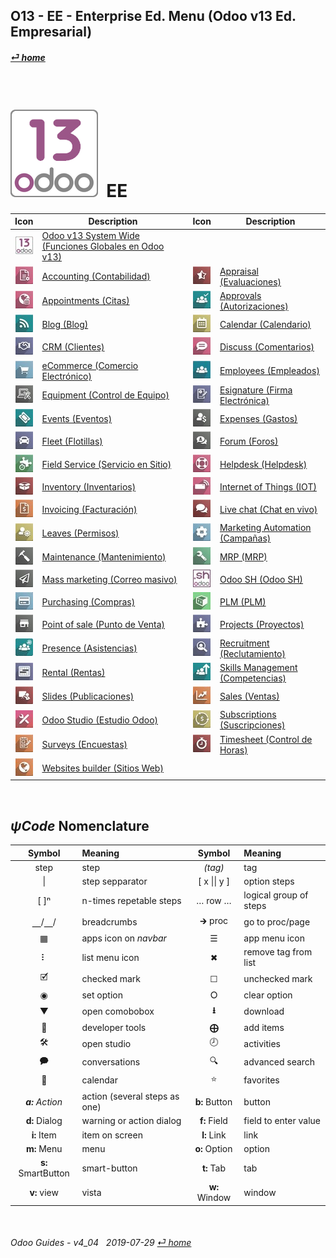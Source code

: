 ## O13 - EE - Enterprise Ed. Menu (Odoo v13 Ed. Empresarial)
#### [_&#x23CE; home_](/README.md)  
  
<br>

# ![o13](/doc/img/odoo13.png) &nbsp;EE
| Icon | Description | Icon | Description |
| :---: | --- | :---: | --- |
| ![o13](/doc/img/odoo13.jpg) | [Odoo v13 System Wide \(Funciones Globales en Odoo v13\)](/o13/ee/o13/o13-ee-o13-system_wide_guides.md) | | |
| ![acc](/doc/img/account_accountant.jpg) | [Accounting \(Contabilidad\)](/o13/ee/acc/o13-ee-acc-accounting_guides.md) | ![apr](/doc/img/hr_appraisal.jpg) | [Appraisal \(Evaluaciones\)](/o13/ee/apr/o13-ee-apr-appraisal_guides.md) |
| ![apt](/doc/img/appointments.jpg) | [Appointments \(Citas\)](/o13/ee/apt/o13-ee-apt-appointments_guides.md) | ![apv](/doc/img/approval.jpg) | [Approvals \(Autorizaciones\)](/o13/ee/apv/o13-ee-apv-approvals_guides.md) |
| ![blg](/doc/img/website_blog.jpg) | [Blog \(Blog\)](/o13/ee/blg/o13-ee-blg-blog_guides.md) | ![cal](/doc/img/calendar.jpg) | [Calendar \(Calendario\)](/o13/ee/cal/o13-ee-cal-calendar_guides.md) |
| ![crm](/doc/img/crm.jpg) | [CRM \(Clientes\)](/o13/ee/crm/o13-ee-crm-crm_guides.md) | ![dsc](/doc/img/discuss.jpg) | [Discuss \(Comentarios\)](/o13/ee/dsc/o13-ee-dsc-discuss_guides.md) |
| ![eco](/doc/img/website_sale.jpg) | [eCommerce \(Comercio Electrónico\)](/o13/ee/eco/o13-ee-eco-ecommerce_guides.md) | ![emp](/doc/img/hr_employees.jpg) | [Employees \(Empleados\)](/o13/ee/emp/o13-ee-emp-employees_guides.md) |
| ![equ](/doc/img/equipment.jpg) | [Equipment \(Control de Equipo\)](/o13/ee/equ/o13-ee-equ-equipment_guides.md) | ![esg](/doc/img/website_sign.jpg) | [Esignature \(Firma Electrónica\)](/o13/ee/esg/o13-ee-esg-esignature_guides.md) |
| ![eve](/doc/img/event.jpg) | [Events \(Eventos\)](/o13/ee/eve/o13-ee-eve-events_guides.md) | ![exp](/doc/img/hr_expense.jpg) | [Expenses \(Gastos\)](/o13/ee/exp/o13-ee-exp-expenses_guides.md) | 
| ![flt](/doc/img/fleet.jpg) | [Fleet \(Flotillas\)](/o13/ee/flt/o13-ee-flt-fleet_guides.md) | ![for](/doc/img/website_forum.jpg) | [Forum \(Foros\)](/o13/ee/for/o13-ee-for-forum_guides.md) |
| ![fsv](/doc/img/field_service.jpg) | [Field Service \(Servicio en Sitio\)](/o13/ee/fsv/o13-ee-fsv-field_service_guides.md) | ![hdk](/doc/img/helpdesk.jpg) | [Helpdesk \(Helpdesk\)](/o13/ee/hdk/o13-ee-hdk-helpdesk_guides.md) |
| ![inv](/doc/img/stock.jpg) | [Inventory \(Inventarios\)](/o13/ee/inv/o13-ee-inv-inventory_guides.md) | ![iot](/doc/img/iot.jpg) | [Internet of Things \(IOT\)](/o13/ee/iot/o13-ee-iot-internet_of_things_guides.md) |
| ![ivc](/doc/img/account_invoicing.jpg) | [Invoicing \(Facturación\)](/o13/ee/ivc/o13-ee-ivc-invoicing_guides.md) | ![lvc](/doc/img/im_livechat.jpg) | [Live chat \(Chat en vivo\)](/o13/ee/lch/o13-ee-lch-live_chat_guides.md) |
| ![lvs](/doc/img/leaves.jpg) | [Leaves \(Permisos\)](/o13/ee/lvs/o13-ee-lvs-leaves_guides.md) | ![mka](/doc/img/marketing_automation.jpg) | [Marketing Automation \(Campañas\)](/o13/ee/mka/o13-ee-mka-marketing_automation_guides.md) |
| ![mnt](/doc/img/maintenance.jpg) | [Maintenance \(Mantenimiento\)](/o13/ee/mnt/o13-ee-mnt-maintenance_guides.md) | ![mrp](/doc/img/mrp.jpg) | [MRP \(MRP\)](/o13/ee/mrp/o13-ee-mrp-mrp_guides.md) | 
| ![msm](/doc/img/mass_mailing.jpg) | [Mass marketing \(Correo masivo\)](/o13/ee/msm/o13-ee-msm-mass_marketing_guides.md) | ![osh](/doc/img/odoosh.jpg) | [Odoo SH \(Odoo SH\)](/o13/ee/osh/o13-ee-osh-odoo_sh_guides.md) |
| ![pch](/doc/img/purchase.jpg) | [Purchasing \(Compras\)](/o13/ee/pch/o13-ee-pch-purchasing_guides.md) | ![plm](/doc/img/plm.jpg) | [PLM \(PLM\)](/o13/ee/plm/o13-ee-plm-plm_guides.md) |
| ![pos](/doc/img/point_of_sale.jpg) | [Point of sale \(Punto de Venta\)](/o13/ee/pos/o13-ee-pos-point_of_sale_guides.md) | ![prj](/doc/img/project.jpg) | [Projects \(Proyectos\)](/o13/ee/prj/o13-ee-prj-projects_guides.md) |
| ![psc](/doc/img/hr_presence.jpg) | [Presence \(Asistencias\)](/o13/ee/psc/o13-ee-psc-presence_guides.md) | ![rcr](/doc/img/hr_recruitment.jpg) | [Recruitment \(Reclutamiento\)](/o13/ee/rcr/o13-ee-rcr-recruitment_guides.md) |
| ![rnt](/doc/img/rental.jpg) | [Rental \(Rentas\)](/o13/ee/rnt/o13-ee-rnt-rental_guides.md) | ![skm](/doc/img/hr_skills.jpg) | [Skills Management \(Competencias\)](/o13/ee/skm/o13-ee-skm-skills_management_guides.md) |
| ![sli](/doc/img/website_slides.jpg) | [Slides \(Publicaciones\)](/o13/ee/sli/o13-ee-sli-slides_guides.md) | ![sls](/doc/img/sale.jpg) | [Sales \(Ventas\)](/o13/ee/sls/o13-ee-sls-sales_guides.md) |
| ![stu](/doc/img/web_studio.jpg) | [Odoo Studio \(Estudio Odoo\)](/o13/ee/stu/o13-ee-stu-studio_guides.md) | ![sub](/doc/img/sale_subscription.jpg) | [Subscriptions \(Suscripciones\)](/o13/ee/sub/o13-ee-sub-subscriptions_guides.md) |
| ![svy](/doc/img/survey.jpg) | [Surveys \(Encuestas\)](/o13/ee/svy/o13-ee-svy-survey_guides.md) | ![tsh](/doc/img/hr_timesheet.jpg) | [Timesheet \(Control de Horas\)](/o13/ee/tsh/o13-ee-tsh-timesheet_guides.md) |
| ![web](/doc/img/website.jpg) | [Websites builder \(Sitios Web\)](/o13/ee/web/o13-ee-web-websites_builder_guides.md) | | |

<br>

## _&#x03C8;Code_ Nomenclature

| Symbol | Meaning | Symbol | Meaning | 
| :---: | :--- | :---: | :--- |
| step | step | _(tag)_ | tag |
| \| | step sepparator | \[ x \|\| y \] | option steps |
| \[ \]&#x207F; | n-times repetable steps | &#x2026; row &#x2026; | logical group of steps |
| &#x23BD;/&#x23BD;/ | breadcrumbs | &#x1F872; proc | go to proc/page |
| &#x25A6; | apps icon on _navbar_ | &#x2630; | app menu icon |
| &#x2807; | list menu icon | &#x2716; | remove tag from list |
| &#x1F5F9; | checked mark | &#x2610; | unchecked mark |
| &#x25C9; | set option | &#x2B58; | clear option |
| &#x25BC; | open comobobox | **&#x2B73;** | download |
| &#x1F41E; | developer tools | **&#x2A01;** | add items |
| &#x1F6E0; | open studio | &#x1F557; | activities |
| &#x1F5ED; | conversations | &#x1F50D; | advanced search |
| &#x1F4C5; | calendar | &#x2B50; | favorites |
| _**a:** Action_ | action (several steps as one) | **b:** Button | button |
| **d:** Dialog | warning or action dialog | **f:** Field | field to enter value |
| **i:** Item | item on screen | **l:** Link | link |
| **m:** Menu | menu | **o:** Option | option | 
| **s:** SmartButton | smart-button | **t:** Tab | tab | v:View |
| **v:** view | vista | **w:** Window | window |

<br>  
  
###### Odoo Guides - v4_04 &nbsp; 2019-07-29  [_&#x23CE; home_](/README.md)  
